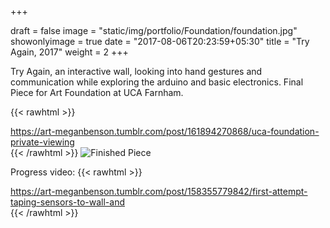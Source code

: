 +++

draft = false
image = "static/img/portfolio/Foundation/foundation.jpg"
showonlyimage = true
date = "2017-08-06T20:23:59+05:30"
title = "Try Again, 2017"
weight = 2
+++

Try Again, an interactive wall, looking into hand gestures and communication while exploring the arduino and basic electronics. Final Piece for Art Foundation at UCA Farnham.
<!--more-->

{{< rawhtml >}}
    <div class="tumblr-post" data-href="https://embed.tumblr.com/embed/post/r4iMvKBFCDvEffDXetncqQ/161894270868" data-did="6ec0112c3e41d28b6f2cf776ec1fa82052325f42"><a href="https://art-meganbenson.tumblr.com/post/161894270868/uca-foundation-private-viewing">https://art-meganbenson.tumblr.com/post/161894270868/uca-foundation-private-viewing</a></div>  <script async src="https://assets.tumblr.com/post.js"></script>
{{< /rawhtml >}}
![Finished Piece][1]
<!--![helmet track][2]-->

Progress video:
{{< rawhtml >}}
   <div class="tumblr-post" data-href="https://embed.tumblr.com/embed/post/r4iMvKBFCDvEffDXetncqQ/158355779842" data-did="147675b2636eb84f4ffdc26fb9ac236b9863e2a6"><a href="https://art-meganbenson.tumblr.com/post/158355779842/first-attempt-taping-sensors-to-wall-and">https://art-meganbenson.tumblr.com/post/158355779842/first-attempt-taping-sensors-to-wall-and</a></div>  <script async src="https://assets.tumblr.com/post.js"></script>
{{< /rawhtml >}}

[1]: /static/img/portfolio/Foundation/foundation.jpg
